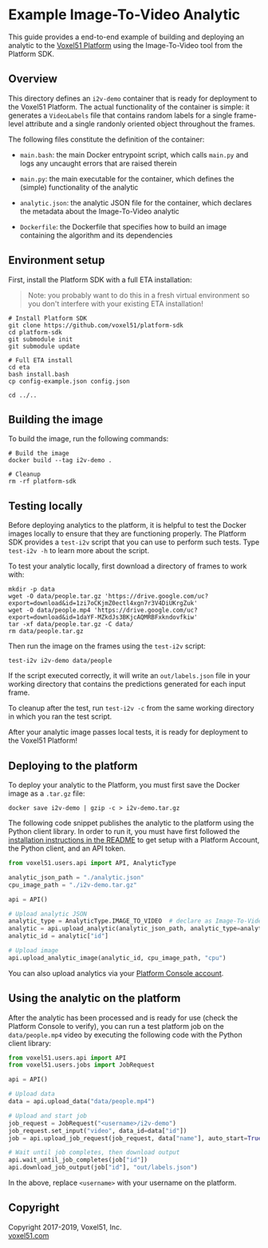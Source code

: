 # Example Image-To-Video Analytic

This guide provides a end-to-end example of building and deploying an analytic
to the [Voxel51 Platform](https://console.voxel51.com) using the
Image-To-Video tool from the Platform SDK.


## Overview

This directory defines an `i2v-demo` container that is ready for deployment
to the Voxel51 Platform. The actual functionality of the container is simple:
it generates a `VideoLabels` file that contains random labels for a single
frame-level attribute and a single randonly oriented object throughout the
frames.

The following files constitute the definition of the container:

- `main.bash`: the main Docker entrypoint script, which calls `main.py` and
logs any uncaught errors that are raised therein

- `main.py`: the main executable for the container, which defines the (simple)
functionality of the analytic

- `analytic.json`: the analytic JSON file for the container, which declares
the metadata about the Image-To-Video analytic

- `Dockerfile`: the Dockerfile that specifies how to build an image containing
the algorithm and its dependencies


## Environment setup

First, install the Platform SDK with a full ETA installation:

> Note: you probably want to do this in a fresh virtual environment so you
> don't interfere with your existing ETA installation!

```shell
# Install Platform SDK
git clone https://github.com/voxel51/platform-sdk
cd platform-sdk
git submodule init
git submodule update

# Full ETA install
cd eta
bash install.bash
cp config-example.json config.json

cd ../..
```


## Building the image

To build the image, run the following commands:

```shell
# Build the image
docker build --tag i2v-demo .

# Cleanup
rm -rf platform-sdk
```


## Testing locally

Before deploying analytics to the platform, it is helpful to test the Docker
images locally to ensure that they are functioning properly. The Platform SDK
provides a `test-i2v` script that you can use to perform such tests. Type
`test-i2v -h` to learn more about the script.

To test your analytic locally, first download a directory of frames to work
with:

```shell
mkdir -p data
wget -O data/people.tar.gz 'https://drive.google.com/uc?export=download&id=1zi7oCKjmZ0ectl4xgn7r3V4DiUKrgZuk'
wget -O data/people.mp4 'https://drive.google.com/uc?export=download&id=1daYF-MZkdJs3BKjcAQMRBFxkndovfkiw'
tar -xf data/people.tar.gz -C data/
rm data/people.tar.gz
```

Then run the image on the frames using the `test-i2v` script:

```shell
test-i2v i2v-demo data/people
```

If the script executed correctly, it will write an `out/labels.json` file in
your working directory that contains the predictions generated for each input
frame.

To cleanup after the test, run `test-i2v -c` from the same working directory in
which you ran the test script.

After your analytic image passes local tests, it is ready for deployment to
the Voxel51 Platform!


## Deploying to the platform

To deploy your analytic to the Platform, you must first save the Docker image
as a `.tar.gz` file:

```shell
docker save i2v-demo | gzip -c > i2v-demo.tar.gz
```

The following code snippet publishes the analytic to the platform using the
Python client library. In order to run it, you must have first followed the
[installation instructions in the README](../../README.md#installation)
to get setup with a Platform Account, the Python client, and an API token.

```py
from voxel51.users.api import API, AnalyticType

analytic_json_path = "./analytic.json"
cpu_image_path = "./i2v-demo.tar.gz"

api = API()

# Upload analytic JSON
analytic_type = AnalyticType.IMAGE_TO_VIDEO  # declare as Image-To-Video
analytic = api.upload_analytic(analytic_json_path, analytic_type=analytic_type)
analytic_id = analytic["id"]

# Upload image
api.upload_analytic_image(analytic_id, cpu_image_path, "cpu")
```

You can also upload analytics via your
[Platform Console account](https://console.voxel51.com).


## Using the analytic on the platform

After the analytic has been processed and is ready for use (check the Platform
Console to verify), you can run a test platform job on the `data/people.mp4`
video by executing the following code with the Python client library:

```py
from voxel51.users.api import API
from voxel51.users.jobs import JobRequest

api = API()

# Upload data
data = api.upload_data("data/people.mp4")

# Upload and start job
job_request = JobRequest("<username>/i2v-demo")
job_request.set_input("video", data_id=data["id"])
job = api.upload_job_request(job_request, data["name"], auto_start=True)

# Wait until job completes, then download output
api.wait_until_job_completes(job["id"])
api.download_job_output(job["id"], "out/labels.json")
```

In the above, replace `<username>` with your username on the platform.


## Copyright

Copyright 2017-2019, Voxel51, Inc.<br>
[voxel51.com](https://voxel51.com)
